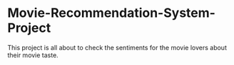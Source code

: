# Movie-Recommendation-System-Project
This project is all about to check the sentiments for the movie lovers about their movie taste.
